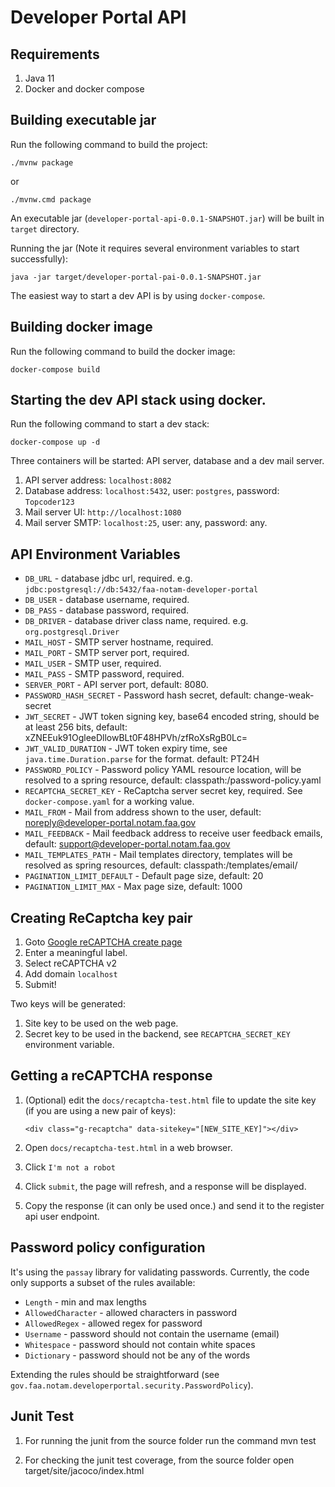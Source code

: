 Developer Portal API
====================

## Requirements

1. Java 11
2. Docker and docker compose

## Building executable jar

Run the following command to build the project:

```
./mvnw package
```

or

```
./mvnw.cmd package
```

An executable jar (`developer-portal-api-0.0.1-SNAPSHOT.jar`) will be built in `target` directory.

Running the jar (Note it requires several environment variables to start successfully):

```
java -jar target/developer-portal-pai-0.0.1-SNAPSHOT.jar
```

The easiest way to start a dev API is by using `docker-compose`.

## Building docker image

Run the following command to build the docker image:

```
docker-compose build
```

## Starting the dev API stack using docker.

Run the following command to start a dev stack:

```
docker-compose up -d
```

Three containers will be started: API server, database and a dev mail server.

1. API server address: `localhost:8082`
2. Database address: `localhost:5432`, user: `postgres`, password: `Topcoder123`
3. Mail server UI: `http://localhost:1080`
4. Mail server SMTP: `localhost:25`, user: any, password: any.

## API Environment Variables

- `DB_URL` - database jdbc url, required. e.g. `jdbc:postgresql://db:5432/faa-notam-developer-portal`
- `DB_USER` - database username, required.
- `DB_PASS` - database password, required.
- `DB_DRIVER` - database driver class name, required. e.g. `org.postgresql.Driver`
- `MAIL_HOST` - SMTP server hostname, required.
- `MAIL_PORT` - SMTP server port, required.
- `MAIL_USER` - SMTP user, required.
- `MAIL_PASS` - SMTP password, required.
- `SERVER_PORT` - API server port, default: 8080.
- `PASSWORD_HASH_SECRET` - Password hash secret, default: change-weak-secret
- `JWT_SECRET` - JWT token signing key, base64 encoded string, should be at least 256 bits, default: xZNEEuk91OgleeDllowBLt0F48HPVh/zfRoXsRgB0Lc=
- `JWT_VALID_DURATION` - JWT token expiry time, see `java.time.Duration.parse` for the format. default: PT24H
- `PASSWORD_POLICY` - Password policy YAML resource location, will be resolved to a spring resource, default: classpath:/password-policy.yaml
- `RECAPTCHA_SECRET_KEY` - ReCaptcha server secret key, required. See `docker-compose.yaml` for a working value.
- `MAIL_FROM` - Mail from address shown to the user, default: noreply@developer-portal.notam.faa.gov
- `MAIL_FEEDBACK` - Mail feedback address to receive user feedback emails, default: support@developer-portal.notam.faa.gov
- `MAIL_TEMPLATES_PATH` - Mail templates directory, templates will be resolved as spring resources, default: classpath:/templates/email/
- `PAGINATION_LIMIT_DEFAULT` - Default page size, default: 20
- `PAGINATION_LIMIT_MAX` - Max page size, default: 1000

## Creating ReCaptcha key pair

1. Goto [Google reCAPTCHA create page](https://www.google.com/recaptcha/admin/create)
2. Enter a meaningful label.
3. Select reCAPTCHA v2
4. Add domain `localhost`
5. Submit!

Two keys will be generated:

1. Site key to be used on the web page.
2. Secret key to be used in the backend, see `RECAPTCHA_SECRET_KEY` environment variable.

## Getting a reCAPTCHA response

1. (Optional) edit the `docs/recaptcha-test.html` file to update the site key (if you are using a new pair of keys):
    
    ```
    <div class="g-recaptcha" data-sitekey="[NEW_SITE_KEY]"></div>
    ```

2. Open `docs/recaptcha-test.html` in a web browser.

3. Click `I'm not a robot`

4. Click `submit`, the page will refresh, and a response will be displayed.

5. Copy the response (it can only be used once.) and send it to the register api user endpoint.

## Password policy configuration

It's using the `passay` library for validating passwords. Currently, the code only supports a subset of the rules available:

- `Length` - min and max lengths
- `AllowedCharacter` - allowed characters in password
- `AllowedRegex` - allowed regex for password
- `Username` - password should not contain the username (email)
- `Whitespace` - password should not contain white spaces
- `Dictionary` - password should not be any of the words

Extending the rules should be straightforward (see `gov.faa.notam.developerportal.security.PasswordPolicy`).

## Junit Test 

1. For running the junit from the source folder run the command mvn test

2. For checking the junit test coverage, from the source folder open target/site/jacoco/index.html
 